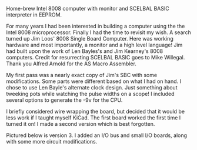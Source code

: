Home-brew Intel 8008 computer with monitor and SCELBAL BASIC interpreter in EEPROM. 

For many years I had been interested in building a computer using the the Intel 8008 microprocessor.
Finally I had the time to revisit my wish. A search turned up Jim Loos' 8008 Single Board Computer.
Here was working hardware and most importantly, a monitor and a high level language! Jim had built
upon the work of Len Bayles's and Jim Kearney's 8008 computers. Credit for resurrecting SCELBAL BASIC
goes to Mike Willegal. Thank you Alfred Arnold for the AS Macro Assembler.

My first pass was a nearly exact copy of Jim's SBC with some modifications. Some parts were different 
based on what I had on hand. I chose to use Len Bayle's alternate clock design. Just something about 
tweeking pots while watching the pulse widths on a scope! I included several options to generate the 
-9v for the CPU.

I briefly considered wire wrapping the board, but decided that it would be less work if I taught
myself KiCad. The first board worked the first time I turned it on! I made a second version which is 
best forgotten.

Pictured below is version 3. I added an I/O bus and small I/O boards, along with some more circuit
modifications.

